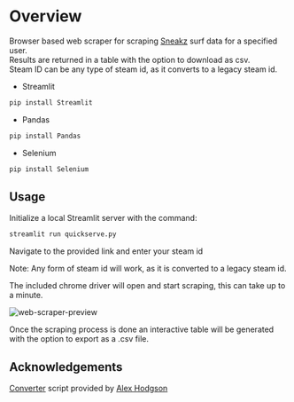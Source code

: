 # Overview
Browser based web scraper for scraping [Sneakz](https://snksrv.com/surfstats/) surf data for a specified user.  
Results are returned in a table with the option to download as csv.  
Steam ID can be any type of steam id, as it converts to a legacy steam id.  

- Streamlit
```python
pip install Streamlit
```
- Pandas
```python
pip install Pandas
```
- Selenium
```python
pip install Selenium
```


## Usage
Initialize a local Streamlit server with the command:
```python
streamlit run quickserve.py
```
Navigate to the provided link and enter your steam id

Note: Any form of steam id will work, as it is converted to a legacy steam id.  

The included chrome driver will open and start scraping, this can take up to a minute.

![web-scraper-preview](https://user-images.githubusercontent.com/106990217/177654478-67fe69d3-16c9-4590-b44e-4acb144ece50.png)

Once the scraping process is done an interactive table will be generated with the option to export as a .csv file.

## Acknowledgements
[Converter](https://github.com/AlexHodgson/steamid-converter) script provided by [Alex Hodgson](https://github.com/AlexHodgson)
